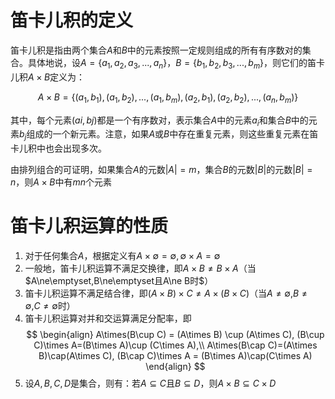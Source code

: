 # 笛卡儿积的定义
笛卡儿积是指由两个集合$A$和$B$中的元素按照一定规则组成的所有有序数对的集合。具体地说，设$A=\{a_1,a_2,a_3,...,a_n\}$，$B=\{b_1,b_2,b_3,...,b_m\}$，则它们的笛卡儿积$A\times B$定义为：

$$A×B = \{(a_1,b_1),(a_1,b_2),...,(a_1,b_m),(a_2,b_1),(a_2,b_2),...,(a_n,b_m)\}$$

其中，每个元素$(ai,bj)$都是一个有序数对，表示集合$A$中的元素$a_i$和集合$B$中的元素$b_j$组成的一个新元素。注意，如果$A$或$B$中存在重复元素，则这些重复元素在笛卡儿积中也会出现多次。

由排列组合的可证明，如果集合$A$的元数$|A|=m$，集合$B$的元数$|B|$的元数$|B|=n$，则$A\times B$中有$mn$个元素

# 笛卡儿积运算的性质
1. 对于任何集合$A$，根据定义有$A\times\emptyset=\emptyset, \emptyset\times A=\emptyset$
2. 一般地，笛卡儿积运算不满足交换律，即$A\times B\ne B\times A$（当$A\ne\emptyset,B\ne\emptyset且A\ne B时$）
3. 笛卡儿积运算不满足结合律，即$(A\times B)\times C\ne A\times(B\times C)$（当$A\ne\emptyset$,$B\ne\emptyset$,$C\ne\emptyset$时）
4. 笛卡儿积运算对并和交运算满足分配率，即
$$
\begin{align}
A\times(B\cup C) = (A\times B) \cup (A\times C),
(B\cup C)\times A=(B\times A)\cup (C\times A),\\
A\times(B\cap C)=(A\times B)\cap(A\times C),
(B\cap C)\times A = (B\times A)\cap(C\times A)
\end{align}
$$
5. 设$A,B,C,D$是集合，则有：若$A\subseteq C$且$B\subseteq D$，则$A\times B \subseteq C\times D$
